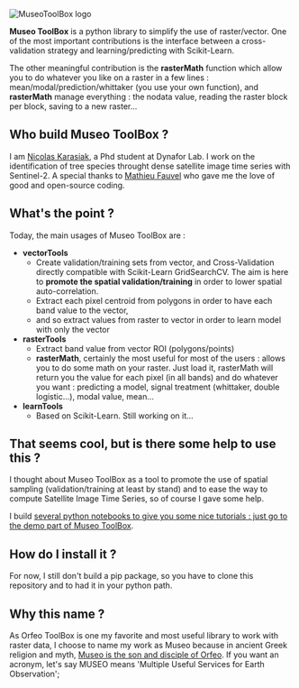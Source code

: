 ![MuseoToolBox logo](https://github.com/lennepkade/MuseoToolBox/raw/master/metadata/museoToolBox_logo_128.png)

**Museo ToolBox** is a python library to simplify the use of raster/vector. One of the most important contributions is the interface between a cross-validation strategy and learning/predicting with Scikit-Learn. 

The other meaningful contribution is the **rasterMath** function which allow you to do whatever you like on a raster in a few lines : mean/modal/prediction/whittaker (you use your own function), and **rasterMath** manage everything : the nodata value, reading the raster block per block, saving to a new raster...

## Who build Museo ToolBox ?
I am [Nicolas Karasiak](http://www.karasiak.net), a Phd student at Dynafor Lab. I work on the identification of tree species throught dense satellite image time series with Sentinel-2. A special thanks to [Mathieu Fauvel](http://fauvel.mathieu.free.fr/) who gave me the love of good and open-source coding.

## What's the point ?
Today, the main usages of Museo ToolBox are :
- **vectorTools**
  - Create validation/training sets from vector, and Cross-Validation directly compatible with Scikit-Learn GridSearchCV. The aim is here to **promote the spatial validation/training** in order to lower spatial auto-correlation.
  - Extract each pixel centroid from polygons in order to have each band value to the vector,
  - and so extract values from raster to vector in order to learn model with only the vector
- **rasterTools**
  - Extract band value from vector ROI (polygons/points)
  - **rasterMath**, certainly the most useful for most of the users : allows you to do some math on your raster. Just load it, rasterMath will return you the value for each pixel (in all bands) and do whatever you want : predicting a model, signal treatment (whittaker, double logistic...), modal value, mean...
- **learnTools**
  - Based on Scikit-Learn. Still working on it...

## That seems cool, but is there some help to use this ?
I thought about Museo ToolBox as a tool to promote the use of spatial sampling (validation/training at least by stand) and to ease the way to compute Satellite Image Time Series, so of course I gave some help.

I build [several python notebooks to give you some nice tutorials : just go to the demo part of Museo ToolBox](https://github.com/lennepkade/MuseoToolBox/tree/demo/).

## How do I install it ?
For now, I still don't build a pip package, so you have to clone this repository and to had it in your python path.

## Why this name ?
As Orfeo ToolBox is one my favorite and most useful library to work with raster data, I choose to name my work as Museo because in ancient Greek religion and myth, [Museo is the son and disciple of Orfeo](https://it.wikipedia.org/wiki/Museo_(autore_mitico)). If you want an acronym, let's say MUSEO means 'Multiple Useful Services for Earth Observation';
